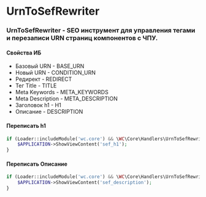 # UrnToSefRewriter

### UrnToSefRewriter - SEO инструмент для управления тегами и перезаписи URN страниц компонентов с ЧПУ.

#### Свойства ИБ

* Базовый URN - BASE_URN
* Новый URN - CONDITION_URN
* Редирект - REDIRECT
* Тег Title - TITLE
* Meta Keywords - META_KEYWORDS
* Meta Description - META_DESCRIPTION
* Заголовок h1 - H1
* Описание - DESCRIPTION

#### Переписать h1

```php
if (Loader::includeModule('wc.core') && \WC\Core\Handlers\UrnToSefRewriter\RuleManager::isRuleExists()) {
    $APPLICATION->ShowViewContent('sef_h1');
} 
```

#### Переписать Описание
```php
if (Loader::includeModule('wc.core') && \WC\Core\Handlers\UrnToSefRewriter\RuleManager::isRuleExists()) {
    $APPLICATION->ShowViewContent('sef_description');
} 
```
